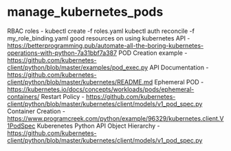 # manage_kubernetes_pods
RBAC roles - 
kubectl create -f roles.yaml
kubectl auth reconcile -f my_role_binding.yaml
good resources on using kubernetes API - https://betterprogramming.pub/automate-all-the-boring-kubernetes-operations-with-python-7a31bbf7a387
POD Creation example - https://github.com/kubernetes-client/python/blob/master/examples/pod_exec.py
API Documentation - https://github.com/kubernetes-client/python/blob/master/kubernetes/README.md
Ephemeral POD - https://kubernetes.io/docs/concepts/workloads/pods/ephemeral-containers/
Restart Policy - https://github.com/kubernetes-client/python/blob/master/kubernetes/client/models/v1_pod_spec.py
Container Creation  -  https://www.programcreek.com/python/example/96329/kubernetes.client.V1PodSpec
Kuberenetes Python API Object Hierarchy - https://github.com/kubernetes-client/python/blob/master/kubernetes/client/models/v1_pod_spec.py
